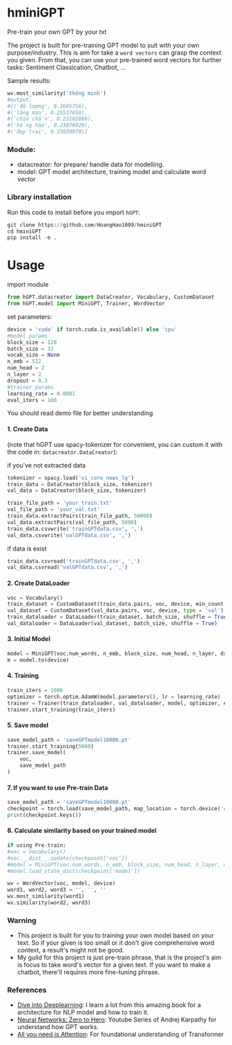 # hminiGPT

Pre-train your own GPT by your txt

The project is built for pre-training GPT model to suit with your own purpose/industry. This is aim for take a `word vectors` can grasp the context you given. From that, you can use your pre-trained word vectors for further tasks: Sentiment Classication, Chatbot, ...

Sample results:
```python
wv.most_similarity('thông minh')
#output:
#[('độ lượng', 0.2605756),
#('lãng mạn', 0.25537658),
#('chín chắn', 0.23102686),
#('hồng hào', 0.23076029),
#('đẹp trai', 0.23039979)]
```
### Module:
- datacreator: for prepare/ handle data for modelling.
- model: GPT model architecture, training model and calculate word vector

### Library installation
Run this code to install before you import `hGPT`:
```python
git clone https://github.com/HoangHao1009/hminiGPT
cd hminiGPT
pip install -e .
```

# Usage
import module
```python
from hGPT.datacreator import DataCreator, Vocabulary, CustomDataset
from hGPT.model import MiniGPT, Trainer, WordVector
```
set parameters:
```python
device = 'cuda' if torch.cuda.is_available() else 'cpu'
#model params
block_size = 128
batch_size = 32
vocab_size = None
n_emb = 512
num_head = 2
n_layer = 2
dropout = 0.3
#trainer params
learning_rate = 0.0001
eval_iters = 100
```

You should read demo file for better understanding
#### 1. Create Data 

(note that hGPT use spacy-tokenizer for convenient, you can custom it with the code in: `datacreator.DataCreator`):

if you've not extracted data
```python
tokenizer = spacy.load('vi_core_news_lg')
train_data = DataCreator(block_size, tokenizer)
val_data = DataCreator(block_size, tokenizer)
```
```python
train_file_path = 'your_train.txt'
val_file_path = 'your_val.txt'
train_data.extractPairs(train_file_path, 50000)
val_data.extractPairs(val_file_path, 5000)
train_data.csvwrite('trainGPTdata.csv', ',')
val_data.csvwrite('valGPTdata.csv', ',')
```
if data is exist
```python
train_data.csvread('trainGPTdata.csv', ',')
val_data.csvread('valGPTdata.csv', ',')
```

#### 2. Create DataLoader
```python
voc = Vocabulary()
train_dataset = CustomDataset(train_data.pairs, voc, device, min_count = 5, type = 'train')
val_dataset = CustomDataset(val_data.pairs, voc, device, type = 'val')
train_dataloader = DataLoader(train_dataset, batch_size, shuffle = True)
val_dataloader = DataLoader(val_dataset, batch_size, shuffle = True)
```

#### 3. Initial Model
```python
model = MiniGPT(voc.num_words, n_emb, block_size, num_head, n_layer, dropout, device)
m = model.to(device)
```

#### 4. Training
```python
train_iters = 1000
optimizer = torch.optim.AdamW(model.parameters(), lr = learning_rate)
trainer = Trainer(train_dataloader, val_dataloader, model, optimizer, eval_iters)
trainer.start_training(train_iters)
```

#### 5. Save model
```python
save_model_path = 'saveGPTmodel10000.pt'
trainer.start_training(5000)
trainer.save_model(
    voc,
    save_model_path
)
```

#### 7. If you want to use Pre-train Data
```python
save_model_path = 'saveGPTmodel10000.pt'
checkpoint = torch.load(save_model_path, map_location = torch.device('cpu'))
print(checkpoint.keys())
```

#### 8. Calculate similarity based on your trained model
```python
if using Pre-train:
#voc = Vocabulary()
#voc.__dict__.update(checkpoint['voc'])
#model = MiniGPT(voc.num_words, n_emb, block_size, num_head, n_layer, dropout, device)
#model.load_state_dict(checkpoint['model'])

wv = WordVector(voc, model, device)
word1, word2, word3 = '', '', ''
wv.most_similarity(word1)
wv.similarity(word2, word3)
```

### Warning

- This project is built for you to training your own model based on your text. So if your given is too small or it don't give comprehensive word context, a result's might not be good.
- My guild for this project is just pre-train phrase, that is the project's aim is focus to take word's vector for a given text. If you want to make a chatbot, there'll requires more fine-tuning phrase.

### References
- [Dive into Deeplearning](https://d2l.aivivn.com/): I learn a lot from this amazing book for a architecture for NLP model and how to train it.
- [Neural Networks: Zero to Hero](https://www.youtube.com/playlist?list=PLAqhIrjkxbuWI23v9cThsA9GvCAUhRvKZ): Youtube Series of Andrej Karpathy for understand how GPT works.
- [All you need is Attention](https://arxiv.org/abs/1706.03762): For foundational understanding of Transformer
